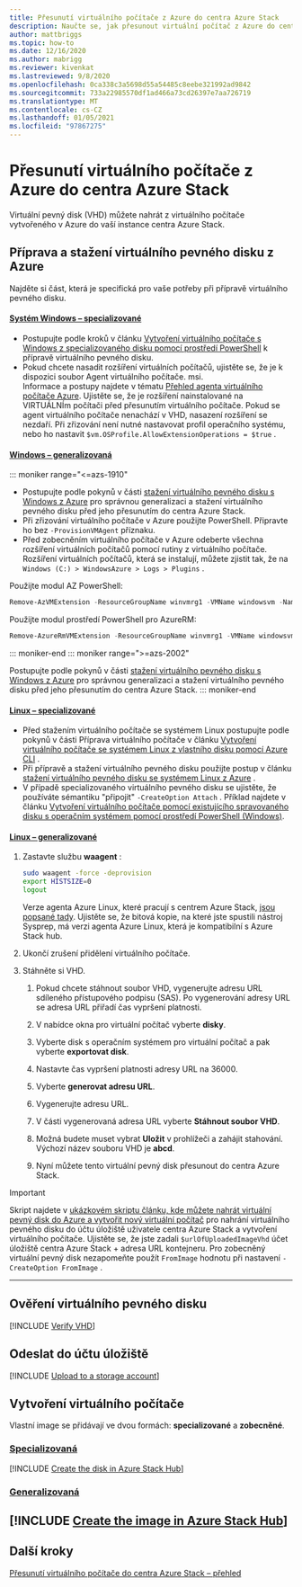 ```yaml
---
title: Přesunutí virtuálního počítače z Azure do centra Azure Stack
description: Naučte se, jak přesunout virtuální počítač z Azure do centra Azure Stack do centra Azure Stack.
author: mattbriggs
ms.topic: how-to
ms.date: 12/16/2020
ms.author: mabrigg
ms.reviewer: kivenkat
ms.lastreviewed: 9/8/2020
ms.openlocfilehash: 0ca338c3a5698d55a54485c8eebe321992ad9842
ms.sourcegitcommit: 733a22985570df1ad466a73cd26397e7aa726719
ms.translationtype: MT
ms.contentlocale: cs-CZ
ms.lasthandoff: 01/05/2021
ms.locfileid: "97867275"
---
```

# <a name="move-a-vm-from-azure-to-azure-stack-hub"></a>Přesunutí virtuálního počítače z Azure do centra Azure Stack

Virtuální pevný disk (VHD) můžete nahrát z virtuálního počítače vytvořeného v Azure do vaší instance centra Azure Stack.

## <a name="prepare-and-download-your-vhd-from-azure"></a>Příprava a stažení virtuálního pevného disku z Azure

Najděte si část, která je specifická pro vaše potřeby při přípravě virtuálního pevného disku.

#### <a name="windows---specialized"></a>[Systém Windows – specializované](#tab/win-spec)

- Postupujte podle kroků v článku [Vytvoření virtuálního počítače s Windows z specializovaného disku pomocí prostředí PowerShell](/azure/virtual-machines/windows/create-vm-specialized#prepare-the-vm) k přípravě virtuálního pevného disku.
- Pokud chcete nasadit rozšíření virtuálních počítačů, ujistěte se, že je k dispozici soubor Agent virtuálního počítače. msi.  
  Informace a postupy najdete v tématu [Přehled agenta virtuálního počítače Azure](/azure/virtual-machines/extensions/agent-windows). Ujistěte se, že je rozšíření nainstalované na VIRTUÁLNÍm počítači před přesunutím virtuálního počítače. Pokud se agent virtuálního počítače nenachází v VHD, nasazení rozšíření se nezdaří. Při zřizování není nutné nastavovat profil operačního systému, nebo ho nastavit `$vm.OSProfile.AllowExtensionOperations = $true` .

#### <a name="windows---generalized"></a>[Windows – generalizovaná](#tab/win-gen)

::: moniker range="<=azs-1910"
- Postupujte podle pokynů v části [stažení virtuálního pevného disku s Windows z Azure](/azure/virtual-machines/windows/download-vhd) pro správnou generalizaci a stažení virtuálního pevného disku před jeho přesunutím do centra Azure Stack.
- Při zřizování virtuálního počítače v Azure použijte PowerShell. Připravte ho bez `-ProvisionVMAgent` příznaku.
- Před zobecněním virtuálního počítače v Azure odeberte všechna rozšíření virtuálních počítačů pomocí rutiny z virtuálního počítače. Rozšíření virtuálních počítačů, která se instalují, můžete zjistit tak, že na `Windows (C:) > WindowsAzure > Logs > Plugins` .

Použijte modul AZ PowerShell:

```powershell  
Remove-AzVMExtension -ResourceGroupName winvmrg1 -VMName windowsvm -Name "CustomScriptExtension"
```

Použijte modul prostředí PowerShell pro AzureRM:

```powershell  
Remove-AzureRmVMExtension -ResourceGroupName winvmrg1 -VMName windowsvm -Name "CustomScriptExtension"
```
::: moniker-end
::: moniker range=">=azs-2002"

Postupujte podle pokynů v části [stažení virtuálního pevného disku s Windows z Azure](/azure/virtual-machines/windows/download-vhd) pro správnou generalizaci a stažení virtuálního pevného disku před jeho přesunutím do centra Azure Stack.
::: moniker-end

#### <a name="linux---specialized"></a>[Linux – specializované](#tab/lin-spec)

- Před stažením virtuálního počítače se systémem Linux postupujte podle pokynů v části Příprava virtuálního počítače v článku [Vytvoření virtuálního počítače se systémem Linux z vlastního disku pomocí Azure CLI](/azure/virtual-machines/linux/upload-vhd#prepare-the-vm) .
- Při přípravě a stažení virtuálního pevného disku použijte postup v článku [stažení virtuálního pevného disku se systémem Linux z Azure](/azure//virtual-machines/windows/download-vhd) .
- V případě specializovaného virtuálního pevného disku se ujistěte, že používáte sémantiku "připojit" `-CreateOption Attach` . Příklad najdete v článku [Vytvoření virtuálního počítače pomocí existujícího spravovaného disku s operačním systémem pomocí prostředí PowerShell (Windows)](/azure/virtual-machines/scripts/virtual-machines-powershell-sample-create-vm-from-managed-os-disks).

#### <a name="linux---generalized"></a>[Linux – generalizované](#tab/lin-gen)

1. Zastavte službu **waagent** :

   ```bash
   sudo waagent -force -deprovision
   export HISTSIZE=0
   logout
   ```

   Verze agenta Azure Linux, které pracují s centrem Azure Stack, [jsou popsané tady](../operator/azure-stack-linux.md#azure-linux-agent). Ujistěte se, že bitová kopie, na které jste spustili nástroj Sysprep, má verzi agenta Azure Linux, která je kompatibilní s Azure Stack hub.

2. Ukončí zrušení přidělení virtuálního počítače.

3. Stáhněte si VHD.

   1. Pokud chcete stáhnout soubor VHD, vygenerujte adresu URL sdíleného přístupového podpisu (SAS). Po vygenerování adresy URL se adresa URL přiřadí čas vypršení platnosti.

   1. V nabídce okna pro virtuální počítač vyberte **disky**.

   1. Vyberte disk s operačním systémem pro virtuální počítač a pak vyberte **exportovat disk**.

   1. Nastavte čas vypršení platnosti adresy URL na 36000.

   1. Vyberte **generovat adresu URL**.

   1. Vygenerujte adresu URL.

   1. V části vygenerovaná adresa URL vyberte **Stáhnout soubor VHD**.

   1. Možná budete muset vybrat **Uložit** v prohlížeči a zahájit stahování. Výchozí název souboru VHD je **abcd**.

   1. Nyní můžete tento virtuální pevný disk přesunout do centra Azure Stack.

> [!IMPORTANT]  
> Skript najdete v [ukázkovém skriptu článku, kde můžete nahrát virtuální pevný disk do Azure a vytvořit nový virtuální počítač](/azure/virtual-machines/scripts/virtual-machines-windows-powershell-upload-generalized-script) pro nahrání virtuálního pevného disku do účtu úložiště uživatele centra Azure Stack a vytvoření virtuálního počítače. Ujistěte se, že jste zadali `$urlOfUploadedImageVhd` účet úložiště centra Azure Stack + adresa URL kontejneru. Pro zobecněný virtuální pevný disk nezapomeňte použít `FromImage` hodnotu při nastavení `-CreateOption FromImage` .

---

## <a name="verify-your-vhd"></a>Ověření virtuálního pevného disku

[!INCLUDE [Verify VHD](../includes/user-compute-verify-vhd.md)]

## <a name="upload-to-a-storage-account"></a>Odeslat do účtu úložiště

[!INCLUDE [Upload to a storage account](../includes/user-compute-upload-vhd.md)]

## <a name="create-the-vm"></a>Vytvoření virtuálního počítače

Vlastní image se přidávají ve dvou formách: **specializované** a **zobecněné**.

### <a name="specialized"></a>[Specializovaná](#tab/create-vm-spec)

[!INCLUDE [Create the disk in Azure Stack Hub](../includes/user-compute-create-disk.md)]

### <a name="generalized"></a>[Generalizovaná](#tab/create-vm-gen)

[!INCLUDE [Create the image in Azure Stack Hub](../includes/user-compute-create-image.md)]
---
## <a name="next-steps"></a>Další kroky

[Přesunutí virtuálního počítače do centra Azure Stack – přehled](vm-move-overview.md)
